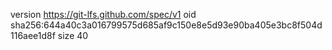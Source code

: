 version https://git-lfs.github.com/spec/v1
oid sha256:644a40c3a016799575d685af9c150e8e5d93e90ba405e3bc8f504d116aee1d8f
size 40
